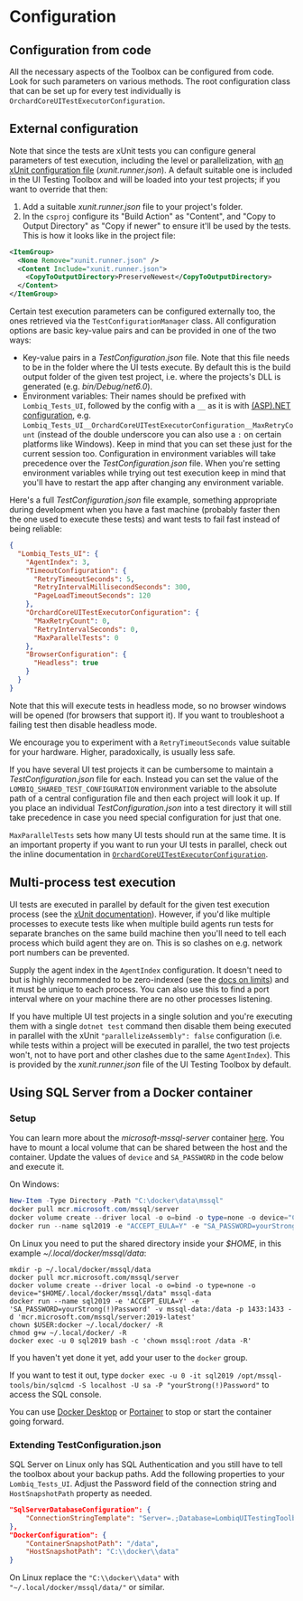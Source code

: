 # Configuration



## Configuration from code

All the necessary aspects of the Toolbox can be configured from code. Look for such parameters on various methods. The root configuration class that can be set up for every test individually is `OrchardCoreUITestExecutorConfiguration`.


## External configuration

Note that since the tests are xUnit tests you can configure general parameters of test execution, including the level or parallelization, with [an xUnit configuration file](https://xunit.net/docs/configuration-files) (*xunit.runner.json*). A default suitable one is included in the UI Testing Toolbox and will be loaded into your test projects; if you want to override that then:

1. Add a suitable *xunit.runner.json* file to your project's folder.
2. In the `csproj` configure its "Build Action" as "Content", and "Copy to Output Directory" as "Copy if newer" to ensure it'll be used by the tests. This is how it looks like in the project file:

```xml
<ItemGroup>
  <None Remove="xunit.runner.json" />
  <Content Include="xunit.runner.json">
    <CopyToOutputDirectory>PreserveNewest</CopyToOutputDirectory>
  </Content>
</ItemGroup>
```

Certain test execution parameters can be configured externally too, the ones retrieved via the `TestConfigurationManager` class. All configuration options are basic key-value pairs and can be provided in one of the two ways:

- Key-value pairs in a *TestConfiguration.json* file. Note that this file needs to be in the folder where the UI tests execute. By default this is the build output folder of the given test project, i.e. where the projects's DLL is generated  (e.g. *bin/Debug/net6.0*).
- Environment variables: Their names should be prefixed with `Lombiq_Tests_UI`, followed by the config with a `__` as it is with [(ASP).NET configuration](https://docs.microsoft.com/en-us/aspnet/core/fundamentals/configuration/?view=aspnetcore-5.0#environment-variables), e.g. `Lombiq_Tests_UI__OrchardCoreUITestExecutorConfiguration__MaxRetryCount` (instead of the double underscore you can also use a `:` on certain platforms like Windows). Keep in mind that you can set these just for the current session too. Configuration in environment variables will take precedence over the *TestConfiguration.json* file. When you're setting environment variables while trying out test execution keep in mind that you'll have to restart the app after changing any environment variable.

Here's a full *TestConfiguration.json* file example, something appropriate during development when you have a fast machine (probably faster then the one used to execute these tests) and want tests to fail fast instead of being reliable:

```json
{
  "Lombiq_Tests_UI": {
    "AgentIndex": 3,
    "TimeoutConfiguration": {
      "RetryTimeoutSeconds": 5,
      "RetryIntervalMillisecondSeconds": 300,
      "PageLoadTimeoutSeconds": 120
    },
    "OrchardCoreUITestExecutorConfiguration": {
      "MaxRetryCount": 0,
      "RetryIntervalSeconds": 0,
      "MaxParallelTests": 0
    },
    "BrowserConfiguration": {
      "Headless": true
    }
  }
}
```

Note that this will execute tests in headless mode, so no browser windows will be opened (for browsers that support it). If you want to troubleshoot a failing test then disable headless mode.

We encourage you to experiment with a `RetryTimeoutSeconds` value suitable for your hardware. Higher, paradoxically, is usually less safe.

If you have several UI test projects it can be cumbersome to maintain a *TestConfiguration.json* file for each. Instead you can set the value of the `LOMBIQ_SHARED_TEST_CONFIGURATION` environment variable to the absolute path of a central configuration file and then each project will look it up. If you place an individual *TestConfiguration.json* into a test directory it will still take precedence in case you need special configuration for just that one.

`MaxParallelTests` sets how many UI tests should run at the same time. It is an important property if you want to run your UI tests in parallel, check out the inline documentation in [`OrchardCoreUITestExecutorConfiguration`](../Services/OrchardCoreUITestExecutorConfiguration.cs).


## <a name="multi-process"></a>Multi-process test execution

UI tests are executed in parallel by default for the given test execution process (see the [xUnit documentation](https://xunit.net/docs/running-tests-in-parallel.html)). However, if you'd like multiple processes to execute tests like when multiple build agents run tests for separate branches on the same build machine then you'll need to tell each process which build agent they are on. This is so clashes on e.g. network port numbers can be prevented.

Supply the agent index in the `AgentIndex` configuration. It doesn't need to but is highly recommended to be zero-indexed (see the [docs on limits](Limits.md)) and it must be unique to each process. You can also use this to find a port interval where on your machine there are no other processes listening.

If you have multiple UI test projects in a single solution and you're executing them with a single `dotnet test` command then disable them being executed in parallel with the xUnit `"parallelizeAssembly": false` configuration (i.e. while tests within a project will be executed in parallel, the two test projects won't, not to have port and other clashes due to the same `AgentIndex`). This is provided by the *xunit.runner.json* file of the UI Testing Toolbox by default. 


## Using SQL Server from a Docker container

### Setup

You can learn more about the *microsoft-mssql-server* container [here](https://hub.docker.com/_/microsoft-mssql-server). You have to mount a local volume that can be shared between the host and the container. Update the values of `device` and `SA_PASSWORD` in the code below and execute it.

On Windows:
```powershell
New-Item -Type Directory -Path "C:\docker\data\mssql"
docker pull mcr.microsoft.com/mssql/server
docker volume create --driver local -o o=bind -o type=none -o device="C:\docker\data\mssql" mssql-data
docker run --name sql2019 -e "ACCEPT_EULA=Y" -e "SA_PASSWORD=yourStrong(!)Password" -v mssql-data:/data -p 1433:1433 -d mcr.microsoft.com/mssql/server:2019-latest
```

On Linux you need to put the shared directory inside your _$HOME_, in this example _~/.local/docker/mssql/data_:
```shell
mkdir -p ~/.local/docker/mssql/data
docker pull mcr.microsoft.com/mssql/server
docker volume create --driver local -o o=bind -o type=none -o device="$HOME/.local/docker/mssql/data" mssql-data
docker run --name sql2019 -e 'ACCEPT_EULA=Y' -e 'SA_PASSWORD=yourStrong(!)Password' -v mssql-data:/data -p 1433:1433 -d 'mcr.microsoft.com/mssql/server:2019-latest'
chown $USER:docker ~/.local/docker/ -R
chmod g+w ~/.local/docker/ -R
docker exec -u 0 sql2019 bash -c 'chown mssql:root /data -R'
```
If you haven't yet done it yet, add your user to the `docker` group.

If you want to test it out, type `docker exec -u 0 -it sql2019 /opt/mssql-tools/bin/sqlcmd -S localhost -U sa -P "yourStrong(!)Password"` to access the SQL console.

You can use [Docker Desktop](https://www.docker.com/products/docker-desktop) or [Portainer](https://www.portainer.io) to stop or start the container going forward. 


### Extending TestConfiguration.json

SQL Server on Linux only has SQL Authentication and you still have to tell the toolbox about your backup paths. Add the following properties to your `Lombiq_Tests_UI`. Adjust the Password field of the connection string and `HostSnapshotPath` property as needed.

```json
"SqlServerDatabaseConfiguration": {
    "ConnectionStringTemplate": "Server=.;Database=LombiqUITestingToolbox_{{id}};User Id=sa;Password=yourStrong(!)Password;MultipleActiveResultSets=True;Connection Timeout=60;ConnectRetryCount=15;ConnectRetryInterval=5"
},
"DockerConfiguration": {
    "ContainerSnapshotPath": "/data",
    "HostSnapshotPath": "C:\\docker\\data"
}
```

On Linux replace the `"C:\\docker\\data"` with `"~/.local/docker/mssql/data/"` or similar.
